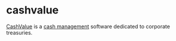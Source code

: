 # cashvalue
[CashValue](http://www.datalog-finance.com/en/cashsolutions-range/treasury-cashvalue/) is a [cash management](https://en.wikipedia.org/wiki/Cash_management) software dedicated to corporate treasuries.

